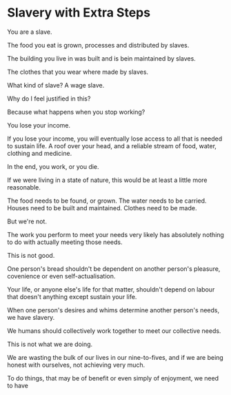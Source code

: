 # Slavery with Extra Steps

You are a slave.

The food you eat is grown, processes and distributed by slaves.

The building you live in was built and is bein maintained by slaves.

The clothes that you wear where made by slaves.

What kind of slave? A wage slave.

Why do I feel justified in this?

Because what happens when you stop working?

You lose your income.

If you lose your income, you will eventually lose access to all that is needed to sustain life. A roof over your head, and a reliable stream of food, water, clothing and medicine.

In the end, you work, or you die.

If we were living in a state of nature, this would be at least a little more reasonable.

The food needs to be found, or grown. The water needs to be carried. Houses need to be built and maintained. Clothes need to be made.

But we're not.

The work you perform to meet your needs very likely has absolutely nothing to do with actually meeting those needs.

This is not good.

One person's bread shouldn't be dependent on another person's pleasure, covenience or even self-actualisation.

Your life, or anyone else's life for that matter, shouldn't depend on labour that doesn't anything except sustain your life.

When one person's desires and whims determine another person's needs, we have slavery.

We humans should collectively work together to meet our collective needs.

This is not what we are doing.

We are wasting the bulk of our lives in our nine-to-fives, and if we are being honest with ourselves, not achieving very much.

To do things, that may be of benefit or even simply of enjoyment, we need to have 
